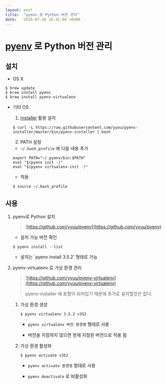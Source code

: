 ```yaml
---
layout: post
title:  "pyenv 로 Python 버전 관리"
date:   2016-07-20 16:41:00 +0900
---
```


# [pyenv](https://github.com/yyuu/pyenv) 로 Python 버전 관리


## 설치

- OS X

```
$ brew update
$ brew install pyenv
$ brew install pyenv-virtualenv
```

- 기타 OS

	1. [installer](https://github.com/yyuu/pyenv-installer) 활용 설치  

	```
	$ curl -L https://raw.githubusercontent.com/yyuu/pyenv-installer/master/bin/pyenv-installer | bash
	```

	2. PATH 설정

	- `~/.bash_profile` 에 다음 내용 추가

	```
	export PATH="~/.pyenv/bin:$PATH"
	eval "$(pyenv init -)"
	eval "$(pyenv virtualenv-init -)"
	```

	- 적용

	```
	$ source ~/.bash_profile
	```


## 사용

1. pyenv로 Python 설치

	> [https://github.com/yyuu/pyenv](https://github.com/yyuu/pyenv)

	- 설치 가능 버전 확인

	```
	$ pyenv install --list
	```

	- 설치는 `pyenv install 3.5.2' 형태로 가능

2. pyenv-virtualenv 로 가상 환경 관리

	> [https://github.com/yyuu/pyenv-virtualenv](https://github.com/yyuu/pyenv-virtualenv)

	> pyenv-installer 에 포함이 되어있기 때문에 추가로 설치할것은 없다.

	1. 가상 환경 생성 

		```
		$ pyenv virtualenv 3.5.2 v352
		```

		- `pyenv virtualenv 버전 환경명` 형태로 사용

		- 버전을 지정하지 않으면 현재 지정된 버전으로 적용 됨

	2. 가상 환경 활성화
	
		```
		$ pyenv activate v352
		```
		- `pyenv activate 환경명` 형태로 사용

		- `pyenv deactivate` 로 비활성화



